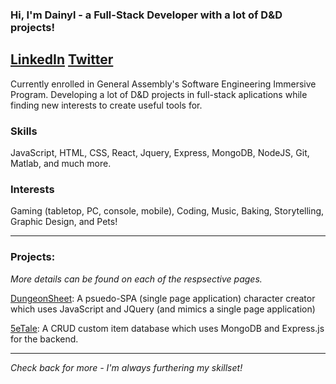 ### Hi, I'm Dainyl - a Full-Stack Developer with a lot of D&D projects!

[LinkedIn](https://www.linkedin.com/in/dainylcua/)
[Twitter](twitter.com/dainylcua)
---
Currently enrolled in General Assembly's Software Engineering Immersive Program. Developing a lot of D&D projects in full-stack aplications while finding new interests to create useful tools for. 

### Skills
JavaScript, HTML, CSS, React, Jquery, Express, MongoDB, NodeJS, Git, Matlab, and much more.

### Interests
Gaming (tabletop, PC, console, mobile), Coding, Music, Baking, Storytelling, Graphic Design, and Pets!

---
### Projects:

_More details can be found on each of the respsective pages._

[DungeonSheet](https://github.com/dainylcua/dungeon-sheet): A psuedo-SPA (single page application) character creator which uses JavaScript and JQuery (and mimics a single page application)

[5eTale](https://github.com/dainylcua/5eTale): A CRUD custom item database which uses MongoDB and Express.js for the backend.

---

_Check back for more - I'm always furthering my skillset!_
